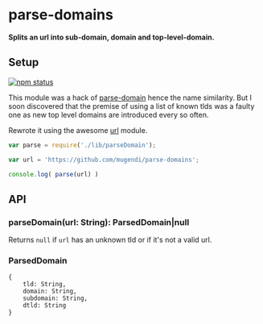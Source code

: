 parse-domains
========================================================================
**Splits an url into sub-domain, domain and top-level-domain.**

Setup
------------------------------------------------------------------------

[![npm status](https://nodei.co/npm/parse-domains.png?downloads=true&stars=true)](https://npmjs.org/package/parse-domains)

This module was a hack of [parse-domain](https://www.npmjs.com/package/parse-domain) hence the name similarity. But I soon discovered that the premise of using a list of known tlds was a faulty one as new top level domains are introduced every so often.

Rewrote it using the awesome [url](https://www.npmjs.com/package/url) module.

```javascript
var parse = require('./lib/parseDomain');

var url = 'https://github.com/mugendi/parse-domains';

console.log( parse(url) )
```


API
------------------------------------------------------------------------

### parseDomain(url: String): ParsedDomain|null

Returns `null` if `url` has an unknown tld or if it's not a valid url.

### ParsedDomain

```
{
    tld: String,
    domain: String,
    subdomain: String,
    dtld: String
}
```
